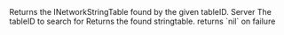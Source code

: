 <function name="GetTable" parent="stringtable" type="libraryfunc">
	<description>
		Returns the INetworkStringTable found by the given tableID.
	</description>
	<realm>Server</realm>
	<args>
		<arg name="tableID" type="number">The tableID to search for</arg>
	</args>
	<rets>
		<ret name="stringtable" type="INetworkStringTable">Returns the found stringtable. returns `nil` on failure</ret>
	</rets>
</function>